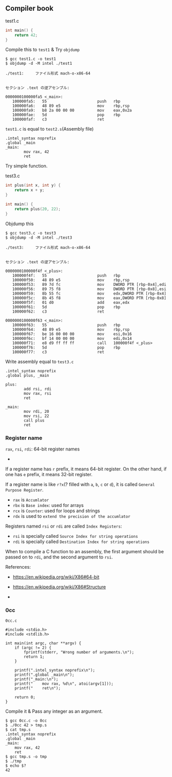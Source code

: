 ## Compiler book

test1.c

```c
int main() {
    return 42;
}
```

Compile this to `test1` & Try `objdump`

```
$ gcc test1.c -o test1
$ objdump -d -M intel ./test1

./test1:     ファイル形式 mach-o-x86-64


セクション .text の逆アセンブル:

0000000100000fa5 <_main>:
   100000fa5:	55                   	push   rbp
   100000fa6:	48 89 e5             	mov    rbp,rsp
   100000fa9:	b8 2a 00 00 00       	mov    eax,0x2a
   100000fae:	5d                   	pop    rbp
   100000faf:	c3                   	ret
```

`test1.c` is equal to `test2.s`(Assembly file)

```
.intel_syntax noprefix
.global _main
_main:
        mov rax, 42
        ret
```

Try simple function.

test3.c

```c
int plus(int x, int y) {
    return x + y;
}

int main() {
    return plus(20, 22);
}
```

Objdump this

```
$ gcc test3.c -o test3
$ objdump -d -M intel ./test3

./test3:     ファイル形式 mach-o-x86-64


セクション .text の逆アセンブル:

0000000100000f4f <_plus>:
   100000f4f:   55                      push   rbp
   100000f50:   48 89 e5                mov    rbp,rsp
   100000f53:   89 7d fc                mov    DWORD PTR [rbp-0x4],edi
   100000f56:   89 75 f8                mov    DWORD PTR [rbp-0x8],esi
   100000f59:   8b 55 fc                mov    edx,DWORD PTR [rbp-0x4]
   100000f5c:   8b 45 f8                mov    eax,DWORD PTR [rbp-0x8]
   100000f5f:   01 d0                   add    eax,edx
   100000f61:   5d                      pop    rbp
   100000f62:   c3                      ret

0000000100000f63 <_main>:
   100000f63:   55                      push   rbp
   100000f64:   48 89 e5                mov    rbp,rsp
   100000f67:   be 16 00 00 00          mov    esi,0x16
   100000f6c:   bf 14 00 00 00          mov    edi,0x14
   100000f71:   e8 d9 ff ff ff          call   100000f4f <_plus>
   100000f76:   5d                      pop    rbp
   100000f77:   c3                      ret
```

Write assembly equal to `test3.c`

```
.intel_syntax noprefix
.global plus, _main

plus:
        add rsi, rdi
        mov rax, rsi
        ret

_main:
        mov rdi, 20
        mov rsi, 22
        call plus
        ret
```

### Register name

`rax`, `rsi`, `rdi`: 64-bit register names

-

If a register name has `r` prefix, it means 64-bit register.
On the other hand, if one has `e` prefix, it means 32-bit register.

If a register name is like `r?x`(? filled with `a`, `b`, `c` or `d`), it is called `General Purpose Register`.

- `rax` is `Accumlator`
- `rbx` is `Base index`: used for arrays
- `rcx` is `Counter`: used for loops and strings
- `rdx` is used to `extend the precision of the accumlator`

Registers named `rsi` or `rdi` are called `Index Registers`:

- `rsi` is specially called `Source Index for string operations`
- `rdi` is specially called `Destination Index for string operations`

When to compile a C function to an assembly, the first argument should be passed on to `rdi`, and the second argument to `rsi`.

References:

- https://en.wikipedia.org/wiki/X86#64-bit
- https://en.wikipedia.org/wiki/X86#Structure

-

### 0cc

`0cc.c`

```
#include <stdio.h>
#include <stdlib.h>

int main(int argc, char **argv) {
    if (argc != 2) {
        fprintf(stderr, "Wrong number of arguments.\n");
        return 1;
    }

    printf(".intel_syntax noprefix\n");
    printf(".global _main\n");
    printf("_main:\n");
    printf("    mov rax, %d\n", atoi(argv[1]));
    printf("    ret\n");

    return 0;
}
```

Compile it & Pass any integer as an argument.

```
$ gcc 0cc.c -o 0cc
$ ./0cc 42 > tmp.s
$ cat tmp.s
.intel_syntax noprefix
.global _main
_main:
    mov rax, 42
    ret
$ gcc tmp.s -o tmp
$ ./tmp
$ echo $?
42
```
